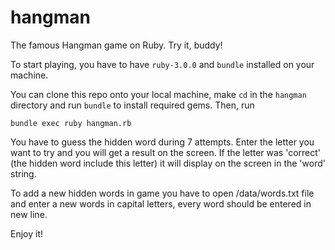 # hangman
The famous Hangman game on Ruby. Try it, buddy!

To start playing, you have to have `ruby-3.0.0` and `bundle` installed on your machine. 

You can clone this repo onto your local machine, make `cd` in the `hangman` directory and run `bundle` to install required gems. Then, run

```
bundle exec ruby hangman.rb
```

You have to guess the hidden word during 7 attempts. 
Enter the letter you want to try and you will get a result on the screen. 
If the letter was 'correct' (the hidden word include this letter) it will display on the screen in the 'word' string.

To add a new hidden words in game you have to open /data/words.txt file and enter a new words in capital letters, every word should be entered in new line.

Enjoy it!
